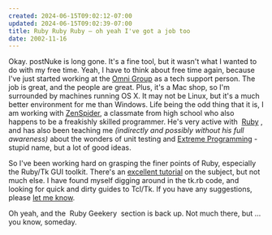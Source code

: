 ```yaml
---
created: 2024-06-15T09:02:12-07:00
updated: 2024-06-15T09:02:39-07:00
title: Ruby Ruby Ruby — oh yeah I've got a job too
date: 2002-11-16
---
```


Okay. postNuke is long gone. It's a fine tool, but it wasn't what I wanted to do with my free time. Yeah, I have to think about free time again, because I've just started working at the [Omni Group](https://web.archive.org/web/20030810055550/http://omnigroup.com/) as a tech support person. The job is great, and the people are great. Plus, it's a Mac shop, so I'm surrounded by machines running OS X. It may not be Linux, but it's a much better environment for me than Windows. Life being the odd thing that it is, I am working with [ZenSpider](https://web.archive.org/web/20030810055550/http://www.zenspider.com/), a classmate from high school who also happens to be a freakishly skilled programmer. He's very active with  [Ruby](../../../card/Ruby.md) , and has also been teaching me *(indirectly and possibly without his full awareness)* about the wonders of unit testing and [Extreme Programming](https://web.archive.org/web/20030810055550/http://www.extremeprogramming.org/) - stupid name, but a lot of good ideas.

So I've been working hard on grasping the finer points of Ruby, especially the Ruby/Tk GUI toolkit. There's an [excellent tutorial](https://web.archive.org/web/20030810055550/http://httpd.chello.nl/k.vangelder/ruby/learntk/) on the subject, but not much else. I have found myself digging around in the tk.rb code, and looking for quick and dirty guides to Tcl/Tk. If you have any suggestions, please [let me know](https://web.archive.org/web/20030810055550/http://www.coolnamehere.com/brian/index.html).

Oh yeah, and the  Ruby Geekery  section is back up. Not much there, but ... you know, someday.
